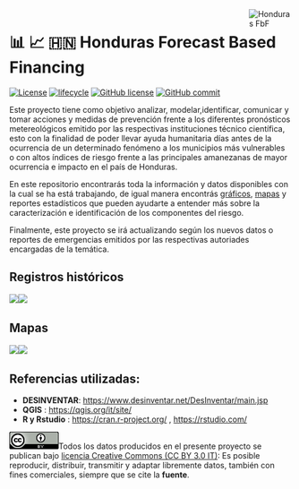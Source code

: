 
<img alt="Honduras FbF" src="https://github.com/barja8/FbFGuatemala/blob/master/Img/LOGO%20FbF%20Spanish.jpg" align="right" width = 15%/>

# :bar_chart: :chart_with_upwards_trend: :honduras: **Honduras Forecast Based Financing**

[![License](https://img.shields.io/badge/License-MIT-blue.svg)](https://opensource.org/licenses/MIT)
[![lifecycle](https://img.shields.io/badge/lifecycle-stable-brightgreen.svg)](https://www.tidyverse.org/lifecycle/#stable)
[![GitHub license](https://img.shields.io/badge/License-Creative%20Commons%20Attribution%204.0%20International-blue)](https://creativecommons.org/licenses/)
[![GitHub commit](https://img.shields.io/github/last-commit/pcm-dpc/COVID-19)](https://github.com/barja8/FbFGuatemala/commits/master)

Este proyecto tiene como objetivo analizar, modelar,identificar, comunicar y tomar acciones y medidas de prevención frente a los diferentes pronósticos metereológicos emitido por las respectivas instituciones técnico científica, esto con la finalidad de poder llevar ayuda humanitaria días antes de la ocurrencia de un determinado fenómeno a los municipios más vulnerables o con altos índices de riesgo frente a las principales amanezanas de mayor ocurrencia e impacto en el país de Honduras.

En este repositorio encontrarás toda la información y datos disponibles con la cual se ha está trabajando, de igual manera encontrás [gráficos](https://github.com/barja8/FbFGuatemala/tree/master/Gr%C3%A1ficos), [mapas](https://github.com/barja8/FbFGuatemala/tree/master/Mapas) y reportes estadísticos que pueden ayudarte a entender más sobre la caracterización e identificación de los componentes del riesgo.

Finalmente, este proyecto se irá actualizando según los nuevos datos o reportes de emergencias emitidos por las respectivas 
autoriades encargadas de la temática.

## Registros históricos 
<img src= './Gráficos/EMERGENCIAS_GUATEMALA_1990_2015_V3.png' width= 430, aling = 'left'><img src = './Gráficos/Frecuencia_Eventos.png' width= 430, aling= 'right'>


## Mapas
<img src="https://github.com/barja8/FbFGuatemala/blob/master/Mapas/Inundaciones_Deparmento.png" width= 430, aling = 'left'><img src="https://github.com/barja8/FbFGuatemala/blob/master/Mapas/Sequ%C3%ADas_Deparmento.png" width= 430, aling= 'right'>


## Referencias utilizadas:
- **DESINVENTAR**: <https://www.desinventar.net/DesInventar/main.jsp>
- **QGIS** : <https://qgis.org/it/site/>
- **R y Rstudio** : <https://cran.r-project.org/> , <https://rstudio.com/>

![](./Img/istat88x31.png)Todos los datos producidos en el presente proyecto se publican bajo [licencia Creative Commons (CC BY 3.0 IT)](https://creativecommons.org/share-your-work/): Es posible reproducir, distribuir, transmitir y adaptar libremente datos,  también con fines comerciales, siempre que se cite la **fuente**.







